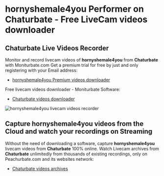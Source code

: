 # hornyshemale4you Performer on Chaturbate - Free LiveCam videos downloader

## Chaturbate Live Videos Recorder

Monitor and record livecam videos of **hornyshemale4you** from **Chaturbate** with Moniturbate.com
Get a premium trial for free by just and only registering with your Email address:
* [hornyshemale4you Premium videos downloader](https://moniturbate.com/request-demo-licence-key.html)

Free livecam videos downloader - Moniturbate Software:
* [Chaturbate videos downloader](https://moniturbate.com/moniturbate-download-software.html)

![hornyshemale4you livecam videos recorder](https://peachurnet.com/templates/moniturbate-software.png)


## Capture hornyshemale4you videos from the Cloud and watch your recordings on Streaming

Without the need of downloading a software, capture **hornyshemale4you** livecam videos from **Chaturbate** 100% online.
Watch Livecam archives from **Chaturbate** unlimitedly from thousands of existing recordings, only on Peachurbate.com and its websites network:
* [Chaturbate videos archives](https://peachurnet.com/)